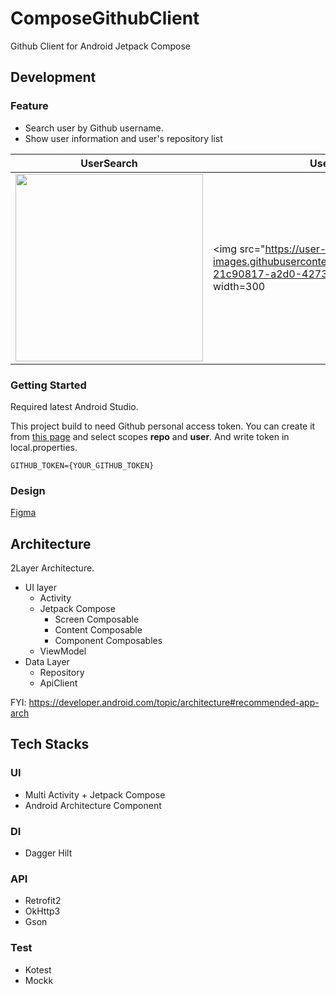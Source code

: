# ComposeGithubClient

Github Client for Android Jetpack Compose

## Development

### Feature

- Search user by Github username.
- Show user information and user's repository list

|UserSearch|UserRepository|
|---|---|
|<img src="https://user-images.githubusercontent.com/19250035/179735564-ae24f0f5-eb9c-4168-ba12-8042c59b7f85.png" width=300>|<img src="https://user-images.githubusercontent.com/19250035/181884605-21c90817-a2d0-4273-bd26-2f565fe40276.png" width=300|

### Getting Started

Required latest Android Studio.

This project build to need Github personal access token.
You can create it from [this page](https://github.com/settings/tokens) and select scopes **repo**
and **user**.
And write token in local.properties.

```local.properties
GITHUB_TOKEN={YOUR_GITHUB_TOKEN}
```

### Design

[Figma](https://www.figma.com/file/5YY2fYOYhYO1SNfld1mVgC/Github-Client?node-id=1037%3A3346)

## Architecture

2Layer Architecture.

- UI layer
    - Activity
    - Jetpack Compose
        - Screen Composable
        - Content Composable
        - Component Composables
    - ViewModel
- Data Layer
    - Repository
    - ApiClient

FYI: https://developer.android.com/topic/architecture#recommended-app-arch

## Tech Stacks

### UI

- Multi Activity + Jetpack Compose
- Android Architecture Component

### DI

- Dagger Hilt

### API

- Retrofit2
- OkHttp3
- Gson
                                                                                                                                    
### Test

- Kotest
- Mockk
